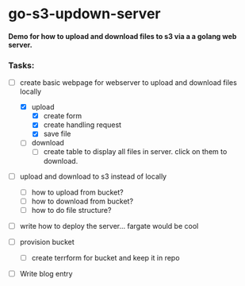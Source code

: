 # go-s3-updown-server

#### Demo for how to upload and download files to s3 via a a golang web server.

### Tasks:

- [ ] create basic webpage for webserver to upload and download files locally
  - [x] upload
    - [x] create form
    - [x] create handling request
	- [x] save file
  - [ ] download
    - [ ] create table to display all files in server. click on them to download.
- [ ] upload and download to s3 instead of locally
  - [ ] how to upload from bucket?
  - [ ] how to download from bucket?
  - [ ] how to do file structure?
- [ ] write how to deploy the server... fargate would be cool
- [ ] provision bucket
   - [ ] create terrform for bucket and keep it in repo
- [ ] Write blog entry

